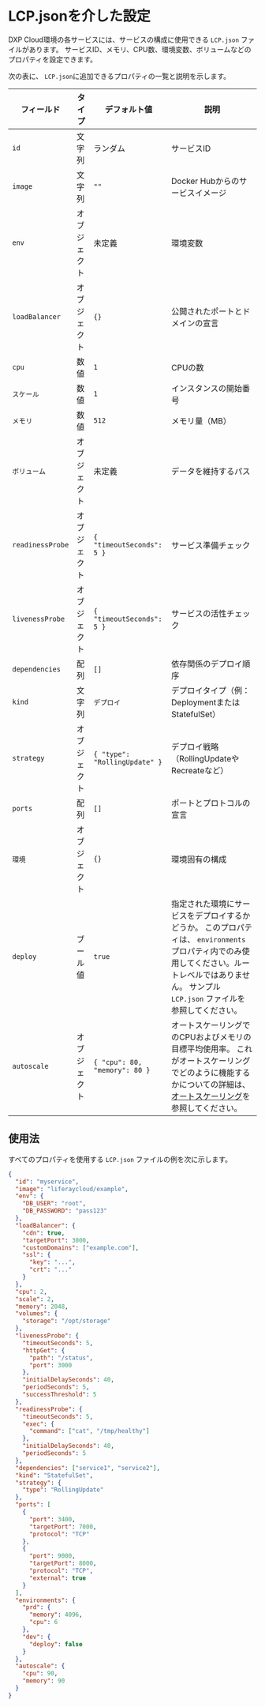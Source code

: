 # LCP.jsonを介した設定

DXP Cloud環境の各サービスには、サービスの構成に使用できる `LCP.json` ファイルがあります。 サービスID、メモリ、CPU数、環境変数、ボリュームなどのプロパティを設定できます。

次の表に、 `LCP.json`に追加できるプロパティの一覧と説明を示します。

| フィールド            | タイプ    | デフォルト値                        | 説明                                                                                                                           |
| ---------------- | ------ | ----------------------------- | ---------------------------------------------------------------------------------------------------------------------------- |
| `id`             | 文字列    | ランダム                          | サービスID                                                                                                                       |
| `image`          | 文字列    | `""`                          | Docker Hubからのサービスイメージ                                                                                                        |
| `env`            | オブジェクト | 未定義                           | 環境変数                                                                                                                         |
| `loadBalancer`   | オブジェクト | `{}`                          | 公開されたポートとドメインの宣言                                                                                                             |
| `cpu`            | 数値     | `1`                           | CPUの数                                                                                                                        |
| `スケール`           | 数値     | `1`                           | インスタンスの開始番号                                                                                                                  |
| `メモリ`            | 数値     | `512`                         | メモリ量（MB）                                                                                                                     |
| `ボリューム`          | オブジェクト | 未定義                           | データを維持するパス                                                                                                                   |
| `readinessProbe` | オブジェクト | `{ "timeoutSeconds": 5 }`     | サービス準備チェック                                                                                                                   |
| `livenessProbe`  | オブジェクト | `{ "timeoutSeconds": 5 }`     | サービスの活性チェック                                                                                                                  |
| `dependencies`   | 配列     | `[]`                          | 依存関係のデプロイ順序                                                                                                                  |
| `kind`           | 文字列    | `デプロイ`                        | デプロイタイプ（例：DeploymentまたはStatefulSet）                                                                                          |
| `strategy`       | オブジェクト | `{ "type": "RollingUpdate" }` | デプロイ戦略（RollingUpdateやRecreateなど）                                                                                             |
| `ports`          | 配列     | `[]`                          | ポートとプロトコルの宣言                                                                                                                 |
| `環境`             | オブジェクト | `{}`                          | 環境固有の構成                                                                                                                      |
| `deploy`         | ブール値   | `true`                        | 指定された環境にサービスをデプロイするかどうか。 このプロパティは、 `environments`プロパティ内でのみ使用してください。ルートレベルではありません。 サンプル `LCP.json` ファイルを参照してください。             |
| `autoscale`      | オブジェクト | `{ "cpu": 80, "memory": 80 }` | オートスケーリングでのCPUおよびメモリの目標平均使用率。 これがオートスケーリングでどのように機能するかについての詳細は、 [オートスケーリング](../manage-and-optimize/auto-scaling.md)を参照してください。 |

<a name="usage" />

## 使用法

すべてのプロパティを使用する `LCP.json` ファイルの例を次に示します。

```json
{
  "id": "myservice",
  "image": "liferaycloud/example",
  "env": {
    "DB_USER": "root",
    "DB_PASSWORD": "pass123"
  },
  "loadBalancer": {
    "cdn": true,
    "targetPort": 3000,
    "customDomains": ["example.com"],
    "ssl": {
      "key": "...",
      "crt": "..."
    }
  },
  "cpu": 2,
  "scale": 2,
  "memory": 2048,
  "volumes": {
    "storage": "/opt/storage"
  },
  "livenessProbe": {
    "timeoutSeconds": 5,
    "httpGet": {
      "path": "/status",
      "port": 3000
    },
    "initialDelaySeconds": 40,
    "periodSeconds": 5,
    "successThreshold": 5
  },
  "readinessProbe": {
    "timeoutSeconds": 5,
    "exec": {
      "command": ["cat", "/tmp/healthy"]
    },
    "initialDelaySeconds": 40,
    "periodSeconds": 5
  },
  "dependencies": ["service1", "service2"],
  "kind": "StatefulSet",
  "strategy": {
    "type": "RollingUpdate"
  },
  "ports": [
    {
      "port": 3400,
      "targetPort": 7000,
      "protocol": "TCP"
    },
    {
      "port": 9000,
      "targetPort": 8000,
      "protocol": "TCP",
      "external": true
    }
  ],
  "environments": {
    "prd": {
      "memory": 4096,
      "cpu": 6
    },
    "dev": {
      "deploy": false
    }
  },
  "autoscale": {
    "cpu": 90,
    "memory": 90
  }
}
```
